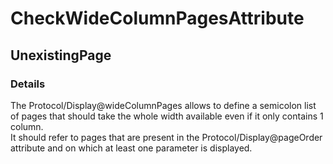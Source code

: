 ﻿---  
uid: Validator_1_29_3  
---

# CheckWideColumnPagesAttribute

## UnexistingPage

### Details

The Protocol\/Display@wideColumnPages allows to define a semicolon list of pages that should take the whole width available even if it only contains 1 column.  
It should refer to pages that are present in the Protocol\/Display@pageOrder attribute and on which at least one parameter is displayed.
